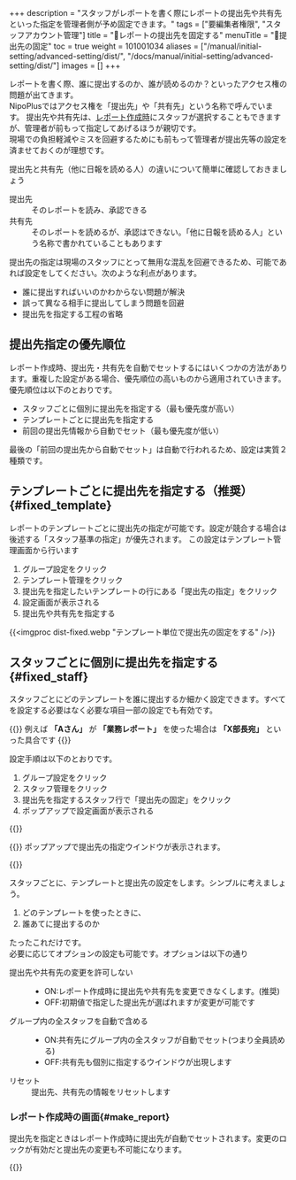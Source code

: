 +++
description = "スタッフがレポートを書く際にレポートの提出先や共有先といった指定を管理者側が予め固定できます。"
tags = ["要編集者権限", "スタッフアカウント管理"]
title = "🔐レポートの提出先を固定する"
menuTitle = "🔐提出先の固定"
toc = true
weight = 101001034
aliases = ["/manual/initial-setting/advanced-setting/dist/", "/docs/manual/initial-setting/advanced-setting/dist/"]
images = []
+++


レポートを書く際、誰に提出するのか、誰が読めるのか？といったアクセス権の問題が出てきます。  
NipoPlusではアクセス権を「提出先」や「共有先」という名称で呼んでいます。
提出先や共有先は、[レポート作成時](/docs/manual/write-report/write/)にスタッフが選択することもできますが、管理者が前もって指定してあげるほうが親切です。  
現場での負担軽減やミスを回避するためにも前もって管理者が提出先等の設定を済ませておくのが理想です。

提出先と共有先（他に日報を読める人）の違いについて簡単に確認しておきましょう

<dl class="basic">
<dt>提出先</dt>
<dd>そのレポートを読み、承認できる</dd>
<dt>共有先</dt>
<dd>そのレポートを読めるが、承認はできない。「他に日報を読める人」という名称で書かれていることもあります</dd>
</dl>


提出先の指定は現場のスタッフにとって無用な混乱を回避できるため、可能であれば設定をしてください。次のような利点があります。

- 誰に提出すればいいのかわからない問題が解決
- 誤って異なる相手に提出してしまう問題を回避
- 提出先を指定する工程の省略





## 提出先指定の優先順位

レポート作成時、提出先・共有先を自動でセットするにはいくつかの方法があります。重複した設定がある場合、優先順位の高いものから適用されていきます。  
優先順位は以下のとおりです。


- スタッフごとに個別に提出先を指定する（最も優先度が高い）
- テンプレートごとに提出先を指定する
- 前回の提出先情報から自動でセット（最も優先度が低い）

最後の「前回の提出先から自動でセット」は自動で行われるため、設定は実質２種類です。



## テンプレートごとに提出先を指定する（推奨）{#fixed_template}

レポートのテンプレートごとに提出先の指定が可能です。設定が競合する場合は後述する「スタッフ基準の指定」が優先されます。
この設定はテンプレート管理画面から行います

1. グループ設定をクリック
1. テンプレート管理をクリック
1. 提出先を指定したいテンプレートの行にある「提出先の指定」をクリック
1. 設定画面が表示される
1. 提出先や共有先を指定する


{{<imgproc dist-fixed.webp "テンプレート単位で提出先の固定をする" />}}



## スタッフごとに個別に提出先を指定する{#fixed_staff}

スタッフごとにどのテンプレートを誰に提出するか細かく設定できます。すべてを設定する必要はなく必要な項目一部の設定でも有効です。

{{<alice pos="right" icon="here">}}
例えば **「Aさん」** が **「業務レポート」** を使った場合は **「X部長宛」** といった具合です
{{</alice>}}

設定手順は以下のとおりです。

1. グループ設定をクリック
1. スタッフ管理をクリック
1. 提出先を指定するスタッフ行で「提出先の固定」をクリック
2. ポップアップで設定画面が表示される

{{<icatch filename="dist-setting2" msg="レポート提出先を固定すれば間違えて他の人に提出するミスも０！" alice="shield">}}

{{<nextArrow>}}
ポップアップで提出先の指定ウインドウが表示されます。

{{<icatch filename="dist-detail2" msg="【誰が】【どのテンプレートを使ったとき】【誰に出す】 細かい制御ができます" alice="shield">}}

スタッフごとに、テンプレートと提出先の設定をします。シンプルに考えましょう。

1. どのテンプレートを使ったときに、
2. 誰あてに提出するのか

たったこれだけです。  
必要に応じてオプションの設定も可能です。オプションは以下の通り

<dl class="basic">
  <dt>提出先や共有先の変更を許可しない</dt>
  <dd><ul><li>ON:レポート作成時に提出先や共有先を変更できなくします。(推奨)</li><li>OFF:初期値で指定した提出先が選ばれますが変更が可能です</li></ul></dd>
  <dt>グループ内の全スタッフを自動で含める</dt>
  <dd><ul><li>ON:共有先にグループ内の全スタッフが自動でセット(つまり全員読める)</li><li>OFF:共有先も個別に指定するウインドウが出現します</li></ul></dd>
  <dt>リセット</dt>
  <dd>提出先、共有先の情報をリセットします</dd>
</dl>



### レポート作成時の画面{#make_report}

提出先を指定ときはレポート作成時に提出先が自動でセットされます。変更のロックが有効だと提出先の変更も不可能になります。

{{<icatch filename="dist-locked" msg="レポートの提出時に提出先が変更できないように固定されました" alice="ok">}}

